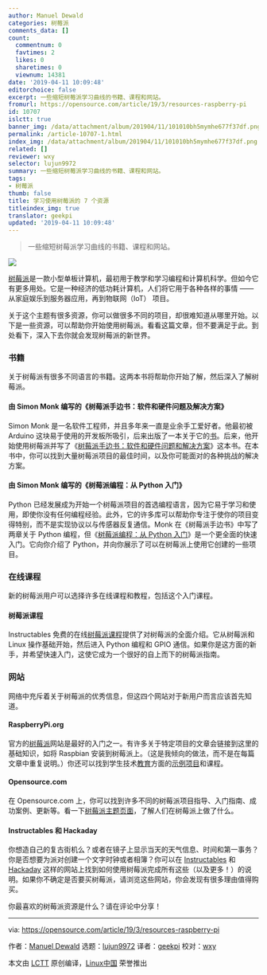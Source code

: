 ```yaml
---
author: Manuel Dewald
categories: 树莓派
comments_data: []
count:
  commentnum: 0
  favtimes: 2
  likes: 0
  sharetimes: 0
  viewnum: 14381
date: '2019-04-11 10:09:48'
editorchoice: false
excerpt: 一些缩短树莓派学习曲线的书籍、课程和网站。
fromurl: https://opensource.com/article/19/3/resources-raspberry-pi
id: 10707
islctt: true
banner_img: /data/attachment/album/201904/11/101010bh5mymhe677f37df.png
permalink: /article-10707-1.html
index_img: /data/attachment/album/201904/11/101010bh5mymhe677f37df.png.thumb.jpg
related: []
reviewer: wxy
selector: lujun9972
summary: 一些缩短树莓派学习曲线的书籍、课程和网站。
tags:
- 树莓派
thumb: false
title: 学习使用树莓派的 7 个资源
titleindex_img: true
translator: geekpi
updated: '2019-04-11 10:09:48'
---
```



> 
> 一些缩短树莓派学习曲线的书籍、课程和网站。
> 
> 
> 


![](/data/attachment/album/201904/11/101010bh5mymhe677f37df.png)


[树莓派](https://opensource.com/resources/raspberry-pi)是一款小型单板计算机，最初用于教学和学习编程和计算机科学。但如今它有更多用处。它是一种经济的低功耗计算机，人们将它用于各种各样的事情 —— 从家庭娱乐到服务器应用，再到物联网（IoT） 项目。


关于这个主题有很多资源，你可以做很多不同的项目，却很难知道从哪里开始。以下是一些资源，可以帮助你开始使用树莓派。看看这篇文章，但不要满足于此。到处看下，深入下去你就会发现树莓派的新世界。


### 书籍


关于树莓派有很多不同语言的书籍。这两本书将帮助你开始了解，然后深入了解树莓派。


#### 由 Simon Monk 编写的《树莓派手边书：软件和硬件问题及解决方案》


Simon Monk 是一名软件工程师，并且多年来一直是业余手工爱好者。他最初被 Arduino 这块易于使用的开发板所吸引，后来出版了一本关于它的[书](http://simonmonk.org/progardui2ed/)。后来，他开始使用树莓派并写了《[树莓派手边书：软件和硬件问题和解决方案](http://simonmonk.org/raspberry-pi-cookbook-ed2/)》这本书。在本书中，你可以找到大量树莓派项目的最佳时间，以及你可能面对的各种挑战的解决方案。


#### 由 Simon Monk 编写的《树莓派编程：从 Python 入门》


Python 已经发展成为开始一个树莓派项目的首选编程语言，因为它易于学习和使用，即使你没有任何编程经验。此外，它的许多库可以帮助你专注于使你的项目变得特别，而不是实现协议以与传感器反复通信。Monk 在《树莓派手边书》中写了两章关于 Python 编程，但《[树莓派编程：从 Python 入门](http://simonmonk.org/programming-raspberry-pi-ed2/)》是一个更全面的快速入门。它向你介绍了 Python，并向你展示了可以在树莓派上使用它创建的一些项目。


### 在线课程


新的树莓派用户可以选择许多在线课程和教程，包括这个入门课程。


#### 树莓派课程


Instructables 免费的在线[树莓派课程](https://www.instructables.com/class/Raspberry-Pi-Class/)提供了对树莓派的全面介绍。它从树莓派和 Linux 操作基础开始，然后进入 Python 编程和 GPIO 通信。如果你是这方面的新手，并希望快速入门，这使它成为一个很好的自上而下的树莓派指南。


### 网站


网络中充斥着关于树莓派的优秀信息，但这四个网站对于新用户而言应该首先知道。


#### RaspberryPi.org


官方的[树莓派](https://raspberrypi.org)网站是最好的入门之一。有许多关于特定项目的文章会链接到这里的基础知识，如将 Raspbian 安装到树莓派上。（这是我倾向的做法，而不是在每篇文章中重复说明。）你还可以找到学生技术[教育](https://www.raspberrypi.org/training/online)方面的[示例项目](https://projects.raspberrypi.org/)和课程。


#### Opensource.com


在 Opensource.com 上，你可以找到许多不同的树莓派项目指导、入门指南、成功案例、更新等。看一下[树莓派主题页面](https://opensource.com/tags/raspberry-pi)，了解人们在树莓派上做了什么。


#### Instructables 和 Hackaday


你想造自己的复古街机么？或者在镜子上显示当天的天气信息、时间和第一事务？你是否想要为派对创建一个文字时钟或者相簿？你可以在 [Instructables](https://www.instructables.com/technology/raspberry-pi/) 和 [Hackaday](https://hackaday.io/projects?tag=raspberry%20pi) 这样的网站上找到如何使用树莓派完成所有这些（以及更多！）的说明。如果你不确定是否要买树莓派，请浏览这些网站，你会发现有很多理由值得购买。


你最喜欢的树莓派资源是什么？请在评论中分享！




---


via: <https://opensource.com/article/19/3/resources-raspberry-pi>


作者：[Manuel Dewald](https://opensource.com/users/ntlx) 选题：[lujun9972](https://github.com/lujun9972) 译者：[geekpi](https://github.com/geekpi) 校对：[wxy](https://github.com/wxy)


本文由 [LCTT](https://github.com/LCTT/TranslateProject) 原创编译，[Linux中国](https://linux.cn/) 荣誉推出